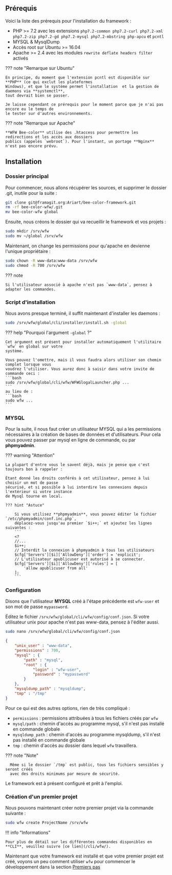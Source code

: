 ## Prérequis

Voici la liste des prérequis pour l'installation du framework : 
  
  - PHP >= 7.2 avec les extensions `php7.2-common php7.2-curl php7.2-xml php7.2-zip php7.2-gd php7.2-mysql php7.2-mbstring php-apcu` et `pcntl`
  - MYSQL & MysqlDump
  - Accès root sur Ubuntu >= 16.04
  - Apache >= 2.4 avec les modules `rewrite deflate headers filter` activés
  
??? note "Remarque sur Ubuntu"
    
    En principe, du moment que l'extension pcntl est disponible sur **PHP** (ce qui exclut les plateformes
    Windows), et que le système permet l'installation  et la gestion de daemons via **systemctl**,
    tout devrait bien se passer.

    Je laisse cependant ce prérequis pour le moment parce que je n'ai pas encore eu le temps de
    le tester sur d'autres environnements.

??? note "Remarque sur Apache"

    **WFW Bee-color** utilise des .htaccess pour permettre les redirections et les accès aux dossiers
    publics (appelés `webroot`). Pour l'instant, un portage **Nginx** n'est pas encore prévu.

## Installation

### Dossier principal

Pour commencer, nous allons récupérer les sources, et supprimer le dossier .git, inutile pour la
suite :

``` bash
git clone git@framagit.org:Ariart/bee-color-framework.git
rm -rf bee-color-wfw/.git
mv bee-color-wfw global
```

Ensuite, nous créons le dossier qui va recueillir le framework et vos projets :

``` bash
sudo mkdir /srv/wfw
sudo mv ~/global /srv/wfw
```

Maintenant, on change les permissions pour qu'apache en devienne l'unique propriétaire :

``` bash
sudo chown -R www-data:www-data /srv/wfw
sudo chmod -R 700 /srv/wfw
```

??? note

    Si l'utilisateur associé à apache n'est pas `www-data`, pensez à adapter les commandes.

### Script d'installation

Nous avons presque terminé, il suffit maintenant d'installer les daemons :

``` bash
sudo /srv/wfw/global/cli/installer/install.sh -global
```

??? help "Pourquoi l'argument `-global` ?"

    Cet argument est présent pour installer automatiquement l'utilitaire `wfw` en global sur votre
    système.

    Vous pouvez l'omettre, mais il vous faudra alors utiliser son chemin complet lorsque vous
    voudrez l'utiliser. Vous aurez donc à saisir dans votre invite de commande ceci :
    ```bash
    sudo /srv/wfw/global/cli/wfw/WFWGlogalLauncher.php ...
    ```
    au lieu de :
    ```bash
    sudo wfw ...
    ```

### MYSQL

Pour la suite, il nous faut créer un utilisateur MYSQL qui a les permissions nécessaires à la création
de bases de données et d'utilisateurs. Pour cela vous pouvez passer par mysql en ligne de commande,
ou par **phpmyadmin**.

??? warning "Attention"

    La plupart d'entre vous le savent déjà, mais je pense que c'est toujours bon à rappeler :

    Étant donné les droits conférés à cet utilisateur, pensez à lui choisir un mot de passe
    sécurisé, et si possible à lui interdire les connexions depuis l'extérieur si votre instance
    de Mysql tourne en local.

    ??? hint "Astuce"

        Si vous utilisez **phpmyadmin**, vous pouvez éditer le fichier `/etc/phpmyadmin/conf.inc.php`,
        déplacez-vous jusqu'au premier `$i++;` et ajoutez les lignes suivantes :
        ```
        <?
        //...
        $i++;
        // Interdit la connexion à phpmyadmin à tous les utilisateurs
        $cfg['Servers'][$i]['AllowDeny']['order'] = 'explicit';
        // L'utilisateur apublicuser est autorisé à se connecter.
        $cfg['Servers'][$i]['AllowDeny']['rules'] = [
            'allow apublicuser from all'
        ];
        ```

### Configuration

Disons que l'utilisateur **MYSQL** créé à l'étape précédente est `wfw-user` et son mot de passe `mypassword`.

Éditez le fichier `/srv/wfw/global/cli/wfw/config/conf.json`. Si votre utilisateur unix pour
apache n'est pas www-data, pensez à l'éditer aussi.

``` bash
sudo nano /srv/wfw/global/cli/wfw/config/conf.json
```

``` json hl_lines="2 7 8"
{
	"unix_user" : "www-data",
	"permissions" : 700,
	"mysql" : {
		"path" : "mysql",
		"root" : {
			"login" : "wfw-user",
			"password" : "mypassword"
		}
	},
	"mysqldump_path" : "mysqldump",
	"tmp" : "/tmp"
}
```

Pour ce qui est des autres options, rien de très compliqué :

- `permissions` : permissions attribuées à tous les fichiers créés par `wfw`
- `mysql/path` : chemin d'accès au programme mysql, s'il n'est pas installé en commande globale
- `mysqldump_path` : chemin d'accès au programme mysqldump, s'il n'est pas installé en commande globale
- `tmp` : chemin d'accès au dossier dans lequel `wfw` travaillera.

??? note "Note"

      Même si le dossier `/tmp` est public, tous les fichiers sensibles y seront créés
      avec des droits minimums par mesure de sécurité.

Le framework est à présent configuré et prêt à l'emploi.

### Création d'un premier projet

Nous pouvons maintenant créer notre premier projet via la commande suivante :

```bash
sudo wfw create ProjectName /srv/wfw
```

!!! info "Informations"

	Pour plus de détail sur les différentes commandes disponibles en **CLI**, veuillez suivre [ce lien](/cli/wfw/).

Maintenant que votre framework est installé et que votre premier projet est créé, voyons un peu
comment utiliser `wfw` pour commencer le développement dans la section [Premiers pas](/general/first_steps/tree/)